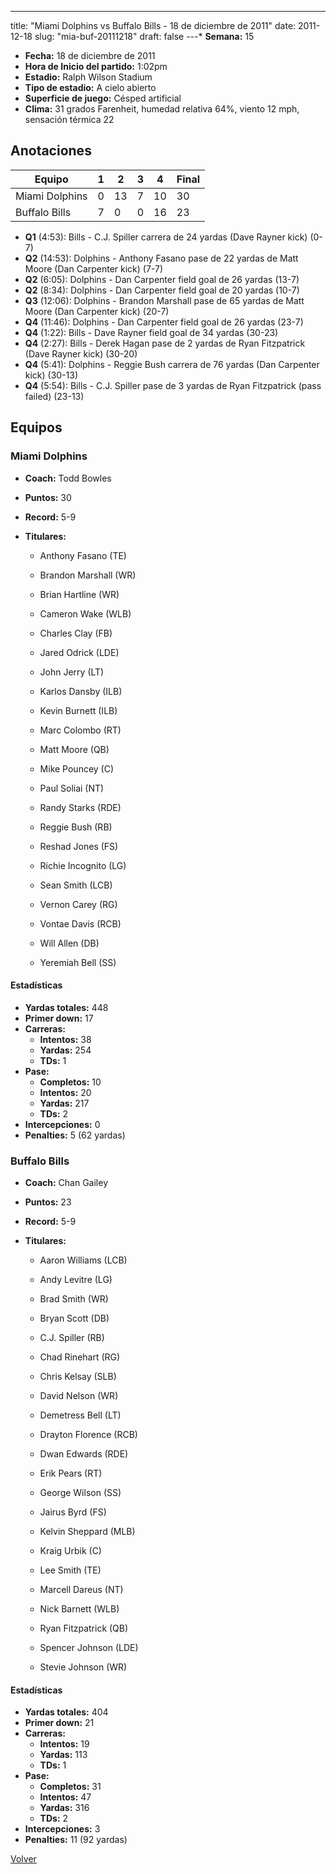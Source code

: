 ---
title: "Miami Dolphins vs Buffalo Bills - 18 de diciembre de 2011"
date: 2011-12-18
slug: "mia-buf-20111218"
draft: false
---* **Semana:** 15
* **Fecha:** 18 de diciembre de 2011
* **Hora de Inicio del partido:** 1:02pm
* **Estadio:** Ralph Wilson Stadium
* **Tipo de estadio:** A cielo abierto
* **Superficie de juego:** Césped artificial
* **Clima:** 31 grados Farenheit, humedad relativa 64%, viento 12 mph, sensación térmica 22




## Anotaciones
| Equipo | 1 | 2 | 3 | 4 | Final |
|--------|---|---|---|---|-------|
| Miami Dolphins  | 0 | 13 | 7 | 10  | 30 |
| Buffalo Bills  | 7 | 0 | 0 | 16  | 23 |
* **Q1** (4:53): Bills - C.J. Spiller carrera de 24 yardas (Dave Rayner kick) (0-7)
* **Q2** (14:53): Dolphins - Anthony Fasano pase de 22 yardas de Matt Moore (Dan Carpenter kick) (7-7)
* **Q2** (6:05): Dolphins - Dan Carpenter field goal de 26 yardas (13-7)
* **Q2** (8:34): Dolphins - Dan Carpenter field goal de 20 yardas (10-7)
* **Q3** (12:06): Dolphins - Brandon Marshall pase de 65 yardas de Matt Moore (Dan Carpenter kick) (20-7)
* **Q4** (11:46): Dolphins - Dan Carpenter field goal de 26 yardas (23-7)
* **Q4** (1:22): Bills - Dave Rayner field goal de 34 yardas (30-23)
* **Q4** (2:27): Bills - Derek Hagan pase de 2 yardas de Ryan Fitzpatrick (Dave Rayner kick) (30-20)
* **Q4** (5:41): Dolphins - Reggie Bush carrera de 76 yardas (Dan Carpenter kick) (30-13)
* **Q4** (5:54): Bills - C.J. Spiller pase de 3 yardas de Ryan Fitzpatrick (pass failed) (23-13)


## Equipos


### Miami Dolphins
* **Coach:** Todd Bowles
* **Puntos:** 30
* **Record:** 5-9
* **Titulares:** 

  * Anthony Fasano (TE) 

  * Brandon Marshall (WR) 

  * Brian Hartline (WR) 

  * Cameron Wake (WLB) 

  * Charles Clay (FB) 

  * Jared Odrick (LDE) 

  * John Jerry (LT) 

  * Karlos Dansby (ILB) 

  * Kevin Burnett (ILB) 

  * Marc Colombo (RT) 

  * Matt Moore (QB) 

  * Mike Pouncey (C) 

  * Paul Soliai (NT) 

  * Randy Starks (RDE) 

  * Reggie Bush (RB) 

  * Reshad Jones (FS) 

  * Richie Incognito (LG) 

  * Sean Smith (LCB) 

  * Vernon Carey (RG) 

  * Vontae Davis (RCB) 

  * Will Allen (DB) 

  * Yeremiah Bell (SS) 

#### Estadísticas
* **Yardas totales:** 448
* **Primer down:** 17
* **Carreras:**
  * **Intentos:** 38
  * **Yardas:** 254
  * **TDs:** 1
* **Pase:**
  * **Completos:** 10
  * **Intentos:** 20
  * **Yardas:** 217
  * **TDs:** 2
* **Intercepciones:** 0
* **Penalties:** 5 (62 yardas)

### Buffalo Bills
* **Coach:** Chan Gailey
* **Puntos:** 23
* **Record:** 5-9
* **Titulares:** 

  * Aaron Williams (LCB) 

  * Andy Levitre (LG) 

  * Brad Smith (WR) 

  * Bryan Scott (DB) 

  * C.J. Spiller (RB) 

  * Chad Rinehart (RG) 

  * Chris Kelsay (SLB) 

  * David Nelson (WR) 

  * Demetress Bell (LT) 

  * Drayton Florence (RCB) 

  * Dwan Edwards (RDE) 

  * Erik Pears (RT) 

  * George Wilson (SS) 

  * Jairus Byrd (FS) 

  * Kelvin Sheppard (MLB) 

  * Kraig Urbik (C) 

  * Lee Smith (TE) 

  * Marcell Dareus (NT) 

  * Nick Barnett (WLB) 

  * Ryan Fitzpatrick (QB) 

  * Spencer Johnson (LDE) 

  * Stevie Johnson (WR) 

#### Estadísticas
* **Yardas totales:** 404
* **Primer down:** 21
* **Carreras:**
  * **Intentos:** 19
  * **Yardas:** 113
  * **TDs:** 1
* **Pase:**
  * **Completos:** 31
  * **Intentos:** 47
  * **Yardas:** 316
  * **TDs:** 2
* **Intercepciones:** 3
* **Penalties:** 11 (92 yardas)


[Volver](/historia/2011)
